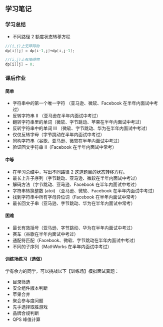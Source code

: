 ## 学习笔记

### 学习总结
- 不同路径 2 额度状态转移方程
```java
//(i,j)上无障碍物
dp[i][j] = dp[i−1,j]+dp[i,j−1];

//(i,j)上有障碍物
dp[i][j] = 0;
```

### 课后作业
#### 简单
- 字符串中的第一个唯一字符 （亚马逊、微软、Facebook 在半年内面试中考过）
- 反转字符串 II （亚马逊在半年内面试中考过）
- 翻转字符串里的单词（微软、字节跳动、苹果在半年内面试中考过）
- 反转字符串中的单词 III （微软、字节跳动、华为在半年内面试中考过）
- 仅仅反转字母（字节跳动在半年内面试中考过）
- 同构字符串（谷歌、亚马逊、微软在半年内面试中考过）
- 验证回文字符串 Ⅱ（Facebook 在半年内面试中常考）
#### 中等
- 在学习总结中，写出不同路径 2 这道题目的状态转移方程。
- 最长上升子序列（字节跳动、亚马逊、微软在半年内面试中考过）
- 解码方法（字节跳动、亚马逊、Facebook 在半年内面试中考过）
- 字符串转换整数 (atoi) （亚马逊、微软、Facebook 在半年内面试中考过）
- 找到字符串中所有字母异位词（Facebook 在半年内面试中常考）
- 最长回文子串（亚马逊、字节跳动、华为在半年内面试中常考）
#### 困难
- 最长有效括号（亚马逊、字节跳动、华为在半年内面试中考过）
- 赛车（谷歌在半年内面试中考过）
- 通配符匹配（Facebook、微软、字节跳动在半年内面试中考过）
- 不同的子序列（MathWorks 在半年内面试中考过）

#### 训练场练习（选做）
学有余力的同学，可以挑战以下【训练场】模拟面试真题：
- 目录筛选
- 安全组件版本判断
- 苹果合并
- 聚会参与度问题
- 先手选择取胜游戏
- 品牌合规判断
- QPS 峰值计算


